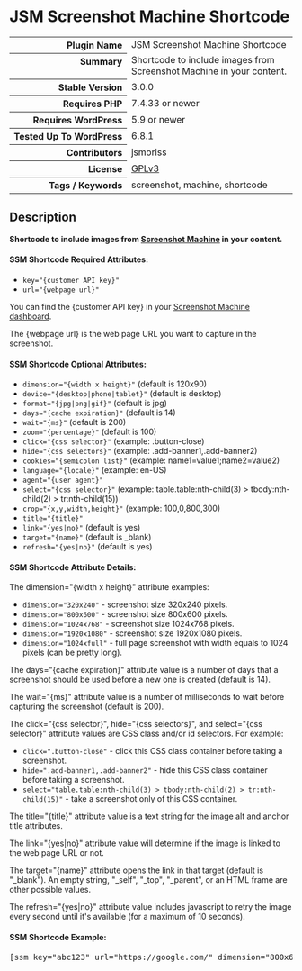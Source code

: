 <h1>JSM Screenshot Machine Shortcode</h1>

<table>
<tr><th align="right" valign="top" nowrap>Plugin Name</th><td>JSM Screenshot Machine Shortcode</td></tr>
<tr><th align="right" valign="top" nowrap>Summary</th><td>Shortcode to include images from Screenshot Machine in your content.</td></tr>
<tr><th align="right" valign="top" nowrap>Stable Version</th><td>3.0.0</td></tr>
<tr><th align="right" valign="top" nowrap>Requires PHP</th><td>7.4.33 or newer</td></tr>
<tr><th align="right" valign="top" nowrap>Requires WordPress</th><td>5.9 or newer</td></tr>
<tr><th align="right" valign="top" nowrap>Tested Up To WordPress</th><td>6.8.1</td></tr>
<tr><th align="right" valign="top" nowrap>Contributors</th><td>jsmoriss</td></tr>
<tr><th align="right" valign="top" nowrap>License</th><td><a href="https://www.gnu.org/licenses/gpl.txt">GPLv3</a></td></tr>
<tr><th align="right" valign="top" nowrap>Tags / Keywords</th><td>screenshot, machine, shortcode</td></tr>
</table>

<h2>Description</h2>

<p><strong>Shortcode to include images from <a href="http://screenshotmachine.com/">Screenshot Machine</a> in your content.</strong></p>

<h4>SSM Shortcode Required Attributes:</h4>

<ul>
<li><code>key="{customer API key}"</code></li>
<li><code>url="{webpage url}"</code></li>
</ul>

<p>You can find the {customer API key} in your <a href="https://www.screenshotmachine.com/dashboard.php">Screenshot Machine dashboard</a>.</p>

<p>The {webpage url} is the web page URL you want to capture in the screenshot.</p>

<h4>SSM Shortcode Optional Attributes:</h4>

<ul>
<li><code>dimension="{width x height}"</code> (default is 120x90)</li>
<li><code>device="{desktop|phone|tablet}"</code> (default is desktop)</li>
<li><code>format="{jpg|png|gif}"</code> (default is jpg)</li>
<li><code>days="{cache expiration}"</code> (default is 14)</li>
<li><code>wait="{ms}"</code> (default is 200)</li>
<li><code>zoom="{percentage}"</code> (default is 100)</li>
<li><code>click="{css selector}"</code> (example: .button-close)</li>
<li><code>hide="{css selectors}"</code> (example: .add-banner1,.add-banner2)</li>
<li><code>cookies="{semicolon list}"</code> (example: name1=value1;name2=value2)</li>
<li><code>language="{locale}"</code> (example: en-US)</li>
<li><code>agent="{user agent}"</code></li>
<li><code>select="{css selector}"</code> (example: table.table:nth-child(3) > tbody:nth-child(2) > tr:nth-child(15))</li>
<li><code>crop="{x,y,width,height}"</code> (example: 100,0,800,300)</li>
<li><code>title="{title}"</code></li>
<li><code>link="{yes|no}"</code> (default is yes)</li>
<li><code>target="{name}"</code> (default is _blank)</li>
<li><code>refresh="{yes|no}"</code> (default is yes)</li>
</ul>

<h4>SSM Shortcode Attribute Details:</h4>

<p>The dimension="{width x height}" attribute examples:</p>

<ul>
<li><code>dimension="320x240"</code> - screenshot size 320x240 pixels.</li>
<li><code>dimension="800x600"</code> - screenshot size 800x600 pixels.</li>
<li><code>dimension="1024x768"</code> - screenshot size 1024x768 pixels.</li>
<li><code>dimension="1920x1080"</code> - screenshot size 1920x1080 pixels.</li>
<li><code>dimension="1024xfull"</code> - full page screenshot with width equals to 1024 pixels (can be pretty long).</li>
</ul>

<p>The days="{cache expiration}" attribute value is a number of days that a screenshot should be used before a new one is created (default is 14).</p>

<p>The wait="{ms}" attribute value is a number of milliseconds to wait before capturing the screenshot (default is 200).</p>

<p>The click="{css selector}", hide="{css selectors}", and select="{css selector}" attribute values are CSS class and/or id selectors. For example:</p>

<ul>
<li><code>click=".button-close"</code> - click this CSS class container before taking a screenshot.</li>
<li><code>hide=".add-banner1,.add-banner2"</code> - hide this CSS class container before taking a screenshot.</li>
<li><code>select="table.table:nth-child(3) &gt; tbody:nth-child(2) &gt; tr:nth-child(15)"</code> - take a screenshot only of this CSS container.</li>
</ul>

<p>The title="{title}" attribute value is a text string for the image alt and anchor title attributes.</p>

<p>The link="{yes|no}" attribute value will determine if the image is linked to the web page URL or not.</p>

<p>The target="{name}" attribute opens the link in that target (default is "_blank"). An empty string, "_self", "_top", "_parent", or an HTML frame are other possible values.</p>

<p>The refresh="{yes|no}" attribute value includes javascript to retry the image every second until it's available (for a maximum of 10 seconds).</p>

<h4>SSM Shortcode Example:</h4>

<pre>&#91;ssm key="abc123" url="https://google.com/" dimension="800x600"&#93;</pre>

